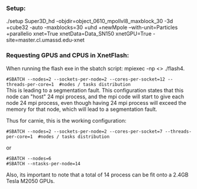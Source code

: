 ### Setup:
./setup Super3D_hd -objdir=object_0610_mpollvl8_maxblock_30 -3d +cube32 -auto -maxblocks=30 +uhd +newMpole –with-unit=Particles +parallelio xnet=True xnetData=Data_SN150 xnetGPU=True -site=master.cl.umassd.edu-xnet

### Requesting GPUS and CPUS in XnetFlash:
When running the flash exe in the sbatch script: mpiexec -np <> ./flash4. 

`#SBATCH --nodes=2 --sockets-per-node=2 --cores-per-socket=12 --threads-per-core=1  #nodes / tasks distribution`  
This is leading to a segmentation fault. This configuration states that this node can "host" 24 mpi process, and the mpi code will start to give each node 24 mpi process, even though having 24 mpi process will exceed the memory for that node, which will lead to a segmentation fault.

Thus for carnie, this is the working configuration:

`#SBATCH --nodes=2 --sockets-per-node=2 --cores-per-socket=7 --threads-per-core=1  #nodes / tasks distribution`  

or  

`#SBATCH --nodes=6`  
`#SBATCH --ntasks-per-node=14`  

Also, its important to note that a total of 14 process can be fit onto a 2.4GB Tesla M2050 GPUs.
